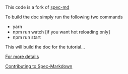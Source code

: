 
This code is a fork of
[spec-md](https://github.com/leebyron/spec-md)

To build the doc simply run the following two commands

* yarn
* npm run watch [if you want hot reloading only]
* npm run start

This will build the doc for the tutorial...

[For more details](https://github.com/leebyron/spec-md/blob/master/spec/Usage.md)

[Contributing to Spec-Markdown](https://github.com/leebyron/spec-md/blob/master/CONTRIBUTING.md)
